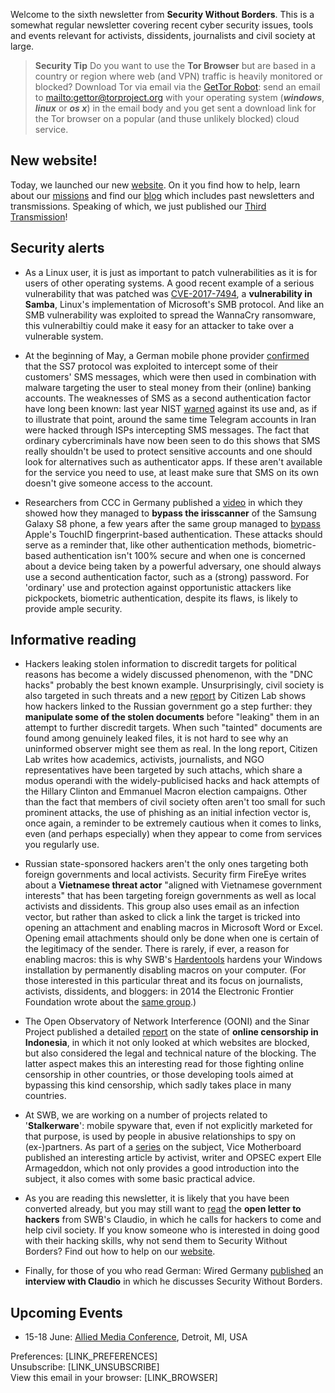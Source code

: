 Welcome to the sixth newsletter from **Security Without Borders**. This is a somewhat regular newsletter covering recent cyber security issues, tools and events relevant for activists, dissidents, journalists and civil society at large.

> **Security Tip** Do you want to use the **Tor Browser** but are based in a country or region where web (and VPN) traffic is heavily monitored or blocked? Download Tor via email via the [GetTor Robot](https://www.torproject.org/projects/gettor): send an email to [mailto:gettor@torproject.org](gettor@torproject.org) with your operating system (***windows***, ***linux*** or ***os x***) in the email body and you get sent a download link for the Tor browser on a popular (and thuse unlikely blocked) cloud service.

## New website!

Today, we launched our new [website](https://www.securitywithoutborders.org/). On it you find how to help, learn about our [missions](https://www.securitywithoutborders.org/missions.html) and find our [blog](https://www.securitywithoutborders.org/blog.html) which includes past newsletters and transmissions. Speaking of which, we just published our [Third Transmission](https://medium.com/security-without-borders/transmission-3-92b3a94bf93f)!

## Security alerts

- As a Linux user, it is just as important to patch vulnerabilities as it is for users of other operating systems. A good recent example of a serious vulnerability that was patched was [CVE-2017-7494](https://arstechnica.com/security/2017/05/a-wormable-code-execution-bug-has-lurked-in-samba-for-7-years-patch-now/), a **vulnerability in Samba**, Linux's implementation of Microsoft's SMB protocol. And like an SMB vulnerability was exploited to spread the WannaCry ransomware, this vulnerabiltiy could make it easy for an attacker to take over a vulnerable system.

- At the beginning of May, a German mobile phone provider [confirmed](https://www.theregister.co.uk/2017/05/03/hackers_fire_up_ss7_flaw/) that the SS7 protocol was exploited to intercept some of their customers' SMS messages, which were then used in combination with malware targeting the user to steal money from their (online) banking accounts. The weaknesses of SMS as a second authentication factor have long been known: last year NIST [warned](https://pages.nist.gov/800-63-3/sp800-63b.html) against its use and, as if to illustrate that point, around the same time Telegram accounts in Iran were hacked through ISPs intercepting SMS messages. The fact that ordinary cybercriminals have now been seen to do this shows that SMS really shouldn't be used to protect sensitive accounts and one should look for alternatives such as authenticator apps. If these aren't available for the service you need to use, at least make sure that SMS on its own doesn't give someone access to the account.

- Researchers from CCC in Germany published a [video](https://media.ccc.de/v/biometrie-s8-iris-en#video&t=51) in which they showed how they managed to **bypass the irisscanner** of the Samsung Galaxy S8 phone, a few years after the same group managed to [bypass](https://www.ccc.de/en/updates/2013/ccc-breaks-apple-touchid) Apple's TouchID fingerprint-based authentication. These attacks should serve as a reminder that, like other authentication methods, biometric-based authentication isn't 100% secure and when one is concerned about a device being taken by a powerful adversary, one should always use a second authentication factor, such as a (strong) password. For 'ordinary' use and protection against opportunistic attackers like pickpockets, biometric authentication, despite its flaws, is likely to provide ample security.

## Informative reading

- Hackers leaking stolen information to discredit targets for political reasons has become a widely discussed phenomenon, with the "DNC hacks" probably the best known example. Unsurprisingly, civil society is also targeted in such threats and a new [report](https://citizenlab.org/2017/05/tainted-leaks-disinformation-phish/) by Citizen Lab shows how hackers linked to the Russian government go a step further: they **manipulate some of the stolen documents** before "leaking" them in an attempt to further discredit targets. When such "tainted" documents are found among genuinely leaked files, it is not hard to see why an uninformed observer might see them as real.
In the long report, Citizen Lab writes how academics, activists, journalists, and NGO representatives have been targeted by such attachs, which share a modus operandi with the widely-publicised hacks and hack attempts of the Hillary Clinton and Emmanuel Macron election campaigns. Other than the fact that members of civil society often aren't too small for such prominent attacks, the use of phishing as an initial infection vector is, once again, a reminder to be extremely cautious when it comes to links, even (and perhaps especially) when they appear to come from services you regularly use.

- Russian state-sponsored hackers aren't the only ones targeting both foreign governments and local activists. Security firm FireEye writes about a **Vietnamese threat actor** "aligned with Vietnamese government interests" that has been targeting foreign governments as well as local activists and dissidents. This group also uses email as an infection vector, but rather than asked to click a link the target is tricked into opening an attachment and enabling macros in Microsoft Word or Excel. Opening email attachments should only be done when one is certain of the legitimacy of the sender. There is rarely, if ever, a reason for enabling macros: this is why SWB's [Hardentools](https://github.com/securitywithoutborders/hardentools) hardens your Windows installation by permanently disabling macros on your computer.
(For those interested in this particular threat and its focus on journalists, activists, dissidents, and bloggers: in 2014 the Electronic Frontier Foundation wrote about the [same group](https://www.eff.org/deeplinks/2014/01/vietnamese-malware-gets-personal).)

- The Open Observatory of Network Interference (OONI) and the Sinar Project published a detailed [report](https://ooni.torproject.org/post/indonesia-internet-censorship/) on the state of **online censorship in Indonesia**, in which it not only looked at which websites are blocked, but also considered the legal and technical nature of the blocking. The latter aspect makes this an interesting read for those fighting online censorship in other countries, or those developing tools aimed at bypassing this kind censorship, which sadly takes place in many countries.

- At SWB, we are working on a number of projects related to '**Stalkerware**': mobile spyware that, even if not explicitly marketed for that purpose, is used by people in abusive relationships to spy on (ex-)partners. As part of a [series](https://motherboard.vice.com/en_us/topic/when-spies-come-home) on the subject, Vice Motherboard published an interesting article by activist, writer and OPSEC expert Elle Armageddon, which not only provides a good introduction into the subject, it also comes with some basic practical advice.

- As you are reading this newsletter, it is likely that you have been converted already, but you may still want to [read](http://limn.it/what-is-to-be-hacked/) the **open letter to hackers** from SWB's Claudio, in which he calls for hackers to come and help civil society. If you know someone who is interested in doing good with their hacking skills, why not send them to Security Without Borders? Find out how to help on our [website](https://www.securitywithoutborders.org/volunteer.html).

- Finally, for those of you who read German: Wired Germany [published](https://www.wired.de/collection/life/redhack-nex-security-without-borders-turkey-blocks-hacker-aktivisten) an **interview with Claudio** in which he discusses Security Without Borders.

## Upcoming Events

- 15-18 June: [Allied Media Conference](https://www.alliedmedia.org/amc), Detroit, MI, USA

Preferences: [LINK_PREFERENCES]  
Unsubscribe: [LINK_UNSUBSCRIBE]  
View this email in your browser: [LINK_BROWSER]
